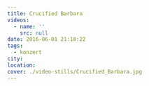 ```yaml
---
title: Crucified Barbara
videos:
  - name: ''
    src: null
date: 2016-06-01 21:10:22
tags:
  - konzert
city:
location:
cover: ./video-stills/Crucified_Barbara.jpg
---
```

